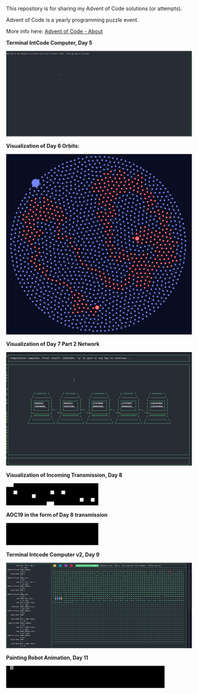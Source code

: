 This repository is for sharing my Advent of Code solutions (or attempts).

Advent of Code is a yearly programming puzzle event.

More info here: [Advent of Code - About](https://adventofcode.com/2019/about)

**Terminal IntCode Computer, Day 5**

![day05 visualization](Computer.gif)

**Visualization of Day 6 Orbits:**

![day06 visualization](day06.png)

**Visualization of Day 7 Part 2 Network**

![day07 visualization](network_vis.gif)

**Visualization of Incoming Transmission, Day 8**

![day08 visualization](transmission.gif)

**AOC19 in the form of Day 8 transmission**

![AOC19 transmission visualization](AOC19.gif)

**Terminal Intcode Computer v2, Day 9**

![day09 visualization](Computer2.gif)

**Painting Robot Animation, Day 11**

![day11 visualization](langtons_robot.gif)